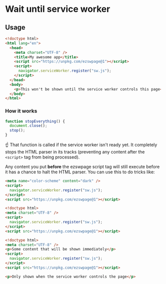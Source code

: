 # Wait until service worker

## Usage

```html
<!doctype html>
<html lang="en">
  <head>
    <meta charset="UTF-8" />
    <title>My awesome app</title>
    <script src="https://unpkg.com/ezswpage@1"></script>
    <script>
      navigator.serviceWorker.register("sw.js");
    </script>
  </head>
  <body>
    <p>This won't be shown until the service worker controls this page</p>
  </body>
</html>
```

### How it works

```js
function stopEverything() {
  document.close();
  stop();
}
```

☝ That function is called if the service worker isn't ready yet. It completely
stops the HTML parser in its tracks (preventing any content after the `<script>`
tag from being processed).

Any content you put **before** the ezswpage script tag will still execute before
it has a chance to halt the HTML parser. You can use this to do tricks like:

```html
<meta name="color-scheme" content="dark" />
<script>
  navigator.serviceWorker.register("sw.js");
</script>
<script src="https://unpkg.com/ezswpage@1"></script>
```

```html
<!doctype html>
<meta charset="UTF-8" />
<script>
  navigator.serviceWorker.register("sw.js");
</script>
<script src="https://unpkg.com/ezswpage@1"></script>
```

```html
<!doctype html>
<meta charset="UTF-8" />
<p>Some content that will be shown immediately</p>
<script>
  navigator.serviceWorker.register("sw.js");
</script>
<script src="https://unpkg.com/ezswpage@1"></script>

<p>Only shown when the service worker controls the page</p>
```
